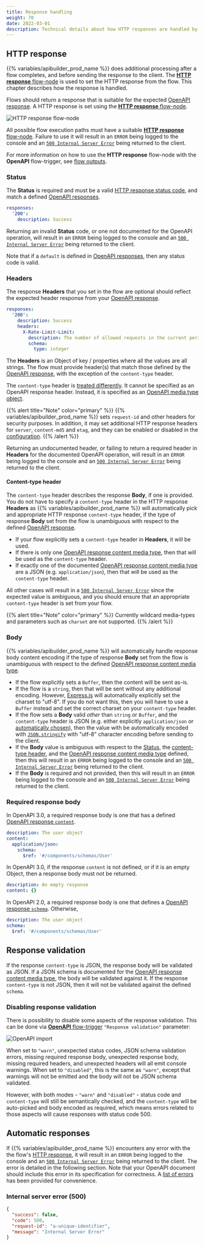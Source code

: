 ```yaml
---
title: Response handling
weight: 70
date: 2022-03-01
description: Technical details about how HTTP responses are handled by the product.
---
```


## HTTP response

{{% variables/apibuilder_prod_name %}} does additional processing after a flow completes, and before sending the response to the client. The [**HTTP response** flow-node](/docs/developer_guide/flows/flow_nodes/http_response_flow_node) is used to set the HTTP response from the flow. This chapter describes how the response is handled.

Flows should return a response that is suitable for the expected [OpenAPI response](https://github.com/OAI/OpenAPI-Specification/blob/main/versions/3.0.0.md#responseObject). A HTTP response is set using the [**HTTP response** flow-node](/docs/developer_guide/flows/flow_nodes/http_response_flow_node).

![**HTTP response** flow-node](/Images/flow_node_http_response.png)

All possible flow execution paths must have a suitable [**HTTP response** flow-node](/docs/developer_guide/flows/flow_nodes/http_response_flow_node). Failure to use it will result in an `ERROR` being logged to the console and an [`500 Internal Server Error`](#internal-server-error-500) being returned to the client.

For more information on how to use the **HTTP response** flow-node with the **OpenAPI** flow-trigger, see [flow outputs](/docs/guide_openapi/flows#flow-outputs).

### Status

The **Status** is required and must be a valid [HTTP response status code](https://developer.mozilla.org/en-US/docs/Web/HTTP/Status), and match a defined [OpenAPI responses](https://github.com/OAI/OpenAPI-Specification/blob/main/versions/3.0.0.md#responses-object).

```yaml
responses:
  '200':
    description: Success
```

Returning an invalid **Status** code, or one not documented for the OpenAPI operation, will result in an `ERROR` being logged to the console and an [`500 Internal Server Error`](#internal-server-error-500) being returned to the client.

Note that if a `default` is defined in [OpenAPI responses](https://github.com/OAI/OpenAPI-Specification/blob/main/versions/3.0.0.md#responses-object), then any status code is valid.

### Headers

The response **Headers** that you set in the flow are optional should reflect the expected header response from your [OpenAPI response](https://github.com/OAI/OpenAPI-Specification/blob/main/versions/3.0.0.md#responseObject).

```yaml
responses:
  '200':
    description: Success
    headers:
      X-Rate-Limit-Limit:
        description: The number of allowed requests in the current period
        schema:
          type: integer
```

The **Headers** is an Object of key / properties where all the values are all strings. The flow must provide header(s) that match those defined by the [OpenAPI response](https://github.com/OAI/OpenAPI-Specification/blob/main/versions/3.0.0.md#responseObject), with the exception of the `content-type` header.

The `content-type` header is [treated differently](#content-type-header). It cannot be specified as an OpenAPI response header. Instead, it is specified as an [OpenAPI media type object](https://github.com/OAI/OpenAPI-Specification/blob/main/versions/3.0.0.md#mediaTypeObject).

{{% alert title="Note" color="primary" %}}
{{% variables/apibuilder_prod_name %}} sets `request-id` and other headers for security purposes. In addition, it may set additional HTTP response headers for `server`, `content-md5` and `etag`, and they can be enabled or disabled in the [configuration](/docs/developer_guide/project/configuration/project_configuration#http).
{{% /alert %}}

Returning an undocumented header, or failing to return a required header in **Headers** for the documented OpenAPI operation, will result in an `ERROR` being logged to the console and an [`500 Internal Server Error`](#internal-server-error-500) being returned to the client.

#### Content-type header

The `content-type` header describes the response **Body**, if one is provided. You do not have to specify a `content-type` header in the HTTP response **Headers** as {{% variables/apibuilder_prod_name %}} will automatically pick and appropriate HTTP response `content-type` header, if the type of response **Body** set from the flow is unambiguous with respect to the defined [OpenAPI response](https://github.com/OAI/OpenAPI-Specification/blob/main/versions/3.0.0.md#responseObject).

* If your flow explicitly sets a `content-type` header in **Headers**, it will be used.
* If there is only one [OpenAPI response content media type](https://github.com/OAI/OpenAPI-Specification/blob/main/versions/3.0.0.md#mediaTypeObject), then that will be used as the `content-type` header.
* If exactly one of the documented [OpenAPI response content media type](https://github.com/OAI/OpenAPI-Specification/blob/main/versions/3.0.0.md#mediaTypeObject) are a JSON (e.g. `application/json`), then that will be used as the `content-type` header.

All other cases will result in a [`500 Internal Server Error`](#internal-server-error-500) since the expected value is ambiguous, and you should ensure that an appropriate `content-type` header is set from your flow.

{{% alert title="Note" color="primary" %}}
Currently wildcard media-types and parameters such as `charset` are not supported.
{{% /alert %}}

### Body

{{% variables/apibuilder_prod_name %}} will automatically handle response body content encoding if the type of response **Body** set from the flow is unambiguous with respect to the defined [OpenAPI response content media type](https://github.com/OAI/OpenAPI-Specification/blob/main/versions/3.0.0.md#mediaTypeObject).

* If the flow explicitly sets a `Buffer`, then the content will be sent as-is.
* If the flow is a `string`, then that will be sent without any additional encoding. However, [Express.js](https://expressjs.com) will automatically explicitly set the charset to "utf-8". If you do not want this, then you will have to use a `Buffer` instead and set the correct charset on your `content-type` header.
* If the flow sets a **Body** valid _other_ than `string` or `Buffer`, and the `content-type` header is JSON (e.g. either explicitly `application/json` or [automatically chosen](#content-type-header)), then the value with be automatically encoded with [`JSON.stringify`](https://developer.mozilla.org/en-US/docs/Web/JavaScript/Reference/Global_Objects/JSON/stringify) with "utf-8" character encoding before sending to the client.
* If the **Body** value is ambiguous with respect to the [Status](#status), the [content-type header](#content-type-header), and the [OpenAPI response content media type](https://github.com/OAI/OpenAPI-Specification/blob/main/versions/3.0.0.md#mediaTypeObject) defined, then this will result in an `ERROR` being logged to the console and an [`500 Internal Server Error`](#internal-server-error-500) being returned to the client.
* If the **Body** is required and not provided, then this will result in an `ERROR` being logged to the console and an [`500 Internal Server Error`](#internal-server-error-500) being returned to the client.

### Required response body

In OpenAPI 3.0, a required response body is one that has a defined [OpenAPI response `content`](https://github.com/OAI/OpenAPI-Specification/blob/main/versions/3.0.0.md#responseObject).

```yaml
description: The user object
content:
  application/json:
    schema:
      $ref: '#/components/schemas/User'
```

In OpenAPI 3.0, if the response `content` is not defined, or if it is an empty Object, then a response body must not be returned.

```yaml
description: An empty response
content: {}
```

In OpenAPI 2.0, a required response body is one that defines a [OpenAPI response `schema`](https://github.com/OAI/OpenAPI-Specification/blob/main/versions/2.0.md#responseObject). Otherwise,

```yaml
description: The user object
schema:
  $ref: '#/components/schemas/User'
```

## Response validation

If the response `content-type` is JSON, the response body will be validated as JSON. If a JSON schema is documented for the [OpenAPI response content media type](https://github.com/OAI/OpenAPI-Specification/blob/main/versions/3.0.0.md#mediaTypeObject), the body will be validated against it. If the response `content-type` is not JSON, then it will not be validated against the defined `schema`.

### Disabling response validation

There is possibility to disable some aspects of the response validation. This can be done via [**OpenAPI** flow-trigger](#flow-trigger) `"Response validation"` parameter:

![OpenAPI import](/Images/response_validation_warn.png)

When set to `"warn"`, unexpected status codes, JSON schema validation errors, missing required response body, unexpected response body, missing required headers, and unexpected headers will all emit console warnings. When set to `"disabled"`, this is the same as `"warn"`, except that warnings will not be emitted and the body will not be JSON schema validated.

However, with both modes - `"warn"` and `"disabled"` - status code and `content-type` will still be semantically checked, and the `content-type` will be auto-picked and body encoded as required, which means errors related to those aspects will cause responses with status code 500.

## Automatic responses

If {{% variables/apibuilder_prod_name %}} encounters any error with the the flow's [HTTP response](#http-response), it will result in an `ERROR` being logged to the console and an [`500 Internal Server Error`](#internal-server-error-500) being returned to the client. The error is detailed in the following section. Note that your OpenAPI document should include this error in its specification for correctness. A [list of errors](/docs/guide_openapi/writing_apidocs#default-error-codes-and-responses) has been provided for convenience.

### Internal server error (500)

```json
{
  "success": false,
  "code": 500,
  "request-id": "a-unique-identifier",
  "message": "Internal Server Error"
}
```
